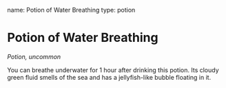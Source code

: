 name: Potion of Water Breathing
type: potion

# Potion of Water Breathing 
_Potion, uncommon_ 

You can breathe underwater for 1 hour after drinking this potion. Its cloudy green fluid smells of the sea and has a jellyfish-like bubble floating in it.
